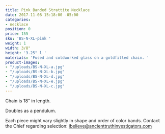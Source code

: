 ```yaml
---
title: Pink Banded Strattite Necklace
date: 2017-11-08 15:18:00 -05:00
categories:
- necklace
position: 0
price: 155
sku: 'BS-N-XL-pink '
weight: 1
width: 3/8"
height: '3.25" l '
materials: 'Fused and coldworked glass on a goldfilled chain. '
product-images:
- "/uploads/BS-N-XL-a.jpg"
- "/uploads/BS-N-XL-b.jpg"
- "/uploads/BS-N-XL-d.jpg"
- "/uploads/BS-N-XL-e.jpg"
- "/uploads/BS-N-XL-c.jpg"
---
```


Chain is 18" in length. 

Doubles as a pendulum. 

Each piece might vary slightly in shape and order of color bands. Contact the Chief regarding selection: ibelieve@ancienttruthinvestigators.com